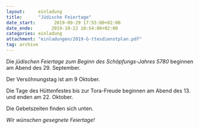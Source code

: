 ```yaml
---
layout:     einladung
title:      "Jüdische Feiertage"
date_start:       2019-09-29 17:55:00+02:00
date_ende:       2019-10-22 18:54:00+02:00
categories: einladung
attachment: "einladungen/2019-G-ttesdienstplan.pdf"
tag: archive
---
```


Die *jüdischen Feiertage zum Beginn des Schöpfungs-Jahres 5780*
beginnen am Abend des 29. September.

Der Versöhnungstag ist am 9 Oktober.

Die Tage des Hüttenfestes bis zur Tora-Freude beginnen am Abend des 13. und enden am 22. Oktober.

Die Gebetszeiten finden sich unten.

*Wir wünschen gesegnete Feiertage!*
